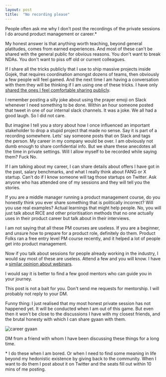 ```yaml
---
layout: post
title:  "No recording please"
---
```


People often ask me why I don't post the recordings of the private sessions I do around product management or career.* 

My honest answer is that anything worth teaching, beyond general platitudes, comes from earned experiences. And most of these can't be shared with the general public for obvious reasons. You don't want to break NDAs. You don't want to piss off old or current colleagues. 

If I share all the tricks publicly that I use to ship massive projects inside Gojek, that requires coordination amongst dozens of teams, then obviously a few people will feel gamed. And the next time I am having a conversation with them they will be thinking if I am using one of these tricks. I have only [shared the ones I feel comfortable sharing publicly](https://manassaloi.com/2020/05/19/master-communication-writing.html).

I remember posting a silly joke about using the prayer emoji on Slack whenever I need something to be done. Within an hour someone posted that tweet in one of our internal slack channels. It was a joke. We all had a good laugh. So I did not care.

But imagine I tell you a story about how I once influenced an important stakeholder to drop a stupid project that made no sense. Say it is part of a recording somewhere. Lets' say someone posts that on Slack and tags the person. My career in my company would be over. I am obviously not dumb enough to share confidential info. But we share these anecdotes all the time in private settings. Will I allow myself to be recorded while saying them? Fuck No.

If I am talking about my career, I can share details about offers I have got in the past, salary benchmarks, and what I really think about FANG or X startup. Can't do if I know someone will tag those startups on Twitter. Ask anyone who has attended one of my sessions and they will tell you the stories.

If you are a middle manager running a product management course, do you honestly think you ever share something that is politically incorrect? Will you use real examples? Actual learnings that might help people. No, you will just talk about RICE and other prioritisation methods that no one actually uses in their product career but talk about in their interviews.

I am not saying that all these PM courses are useless. If you are a beginner, and unsure how to prepare for a product role, definitely do them. Product Folks ran a free entry level PM course recently, and it helped a lot of people get into product management.

Now if you talk about sessions for people already working in the industry, I would say most of these are useless. Attend a few and you will know. I have a [similar opinion about webinars](https://manassaloi.com/2020/04/03/honest-webinars.html).

I would say it is better to find a few good mentors who can guide you in your journey.

This post is not a bait for you. Don't send me requests for mentorship. I will probably not reply to your DM.

Funny thing: I just realised that my most honest private session has not happened yet. It will be conducted when I am out of this game. But even then it won't be close to the discussions I have with my closest friends, and the brutal honesty with which  I can share gyaan with them.

![career gyaan](/assets/img/career_gyan.png)

DM from a friend with whom I have been discussing these things for a long time.

\* I do these when I am bored. Or when I need to find some meaning in life beyond my hedonistic existence by giving back to the community. When I want to do them I post about it on Twitter and the seats fill out within 10 mins of me posting. 
